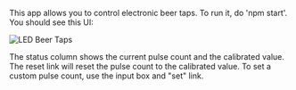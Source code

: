 This app allows you to control electronic beer taps.  To run it, do 'npm start'.  You should see this UI:

![LED Beer Taps](https://farm6.staticflickr.com/5796/23654331246_adbd49bca0_k_d.jpg "Beer control GUI")

The status column shows the current pulse count and the calibrated value.  The reset link will reset the pulse count to the calibrated value.  To set a custom pulse count, use the input box and "set" link.
